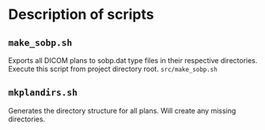 # Description of scripts


## `make_sobp.sh`
Exports all DICOM plans to sobp.dat type files in their respective directories.
Execute this script from project directory root.
`src/make_sobp.sh`


## `mkplandirs.sh`
Generates the directory structure for all plans. Will create any missing directories.
